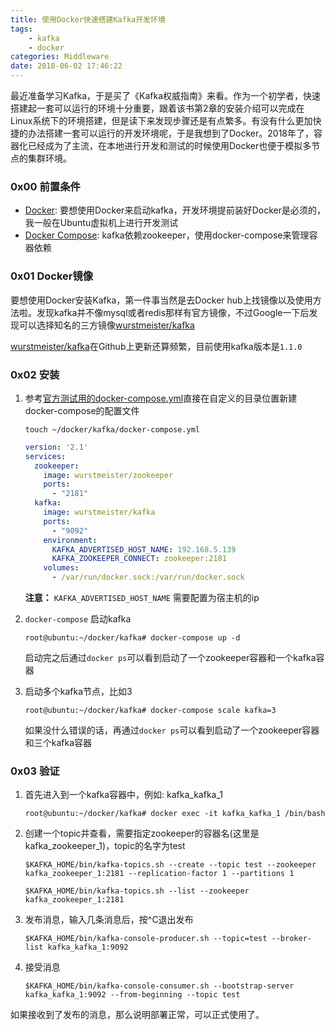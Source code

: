 ```yaml
---
title: 使用Docker快速搭建Kafka开发环境
tags: 
    - kafka
    - docker
categories: Middleware
date: 2018-06-02 17:46:22
---
```


最近准备学习Kafka，于是买了《Kafka权威指南》来看。作为一个初学者，快速搭建起一套可以运行的环境十分重要，跟着该书第2章的安装介绍可以完成在Linux系统下的环境搭建，但是读下来发现步骤还是有点繁多。有没有什么更加快捷的办法搭建一套可以运行的开发环境呢，于是我想到了Docker。2018年了，容器化已经成为了主流，在本地进行开发和测试的时候使用Docker也便于模拟多节点的集群环境。

<!-- more -->

### 0x00 前置条件

+ [Docker](https://docs.docker.com/install/linux/docker-ce/ubuntu/):  要想使用Docker来启动kafka，开发环境提前装好Docker是必须的，我一般在Ubuntu虚拟机上进行开发测试
+ [Docker Compose](https://docs.docker.com/compose/install/): kafka依赖zookeeper，使用docker-compose来管理容器依赖

### 0x01 Docker镜像

要想使用Docker安装Kafka，第一件事当然是去Docker hub上找镜像以及使用方法啦。发现kafka并不像mysql或者redis那样有官方镜像，不过Google一下后发现可以选择知名的三方镜像[wurstmeister/kafka](https://hub.docker.com/r/wurstmeister/kafka/)

[wurstmeister/kafka](https://github.com/wurstmeister/kafka-docker)在Github上更新还算频繁，目前使用kafka版本是`1.1.0`

### 0x02 安装

1. 参考[官方测试用的docker-compose.yml](https://github.com/wurstmeister/kafka-docker/blob/master/test/docker-compose.yml)直接在自定义的目录位置新建docker-compose的配置文件

    `touch ~/docker/kafka/docker-compose.yml`

    ```yaml
    version: '2.1'
    services:
      zookeeper:
        image: wurstmeister/zookeeper
        ports:
          - "2181"
      kafka:
        image: wurstmeister/kafka
        ports:
          - "9092"
        environment:
          KAFKA_ADVERTISED_HOST_NAME: 192.168.5.139
          KAFKA_ZOOKEEPER_CONNECT: zookeeper:2181
        volumes:
          - /var/run/docker.sock:/var/run/docker.sock
    ```

    __注意：__ `KAFKA_ADVERTISED_HOST_NAME` 需要配置为宿主机的ip

2. `docker-compose` 启动kafka

    ```console
    root@ubuntu:~/docker/kafka# docker-compose up -d
    ```

    启动完之后通过`docker ps`可以看到启动了一个zookeeper容器和一个kafka容器

3. 启动多个kafka节点，比如3

    ```console
    root@ubuntu:~/docker/kafka# docker-compose scale kafka=3
    ```

    如果没什么错误的话，再通过`docker ps`可以看到启动了一个zookeeper容器和三个kafka容器

### 0x03 验证

1. 首先进入到一个kafka容器中，例如: kafka_kafka_1

    ```console
    root@ubuntu:~/docker/kafka# docker exec -it kafka_kafka_1 /bin/bash
    ```

2. 创建一个topic并查看，需要指定zookeeper的容器名(这里是kafka_zookeeper_1)，topic的名字为test

    ```console
    $KAFKA_HOME/bin/kafka-topics.sh --create --topic test --zookeeper kafka_zookeeper_1:2181 --replication-factor 1 --partitions 1

    $KAFKA_HOME/bin/kafka-topics.sh --list --zookeeper kafka_zookeeper_1:2181
    ```

3. 发布消息，输入几条消息后，按^C退出发布

    ```console
    $KAFKA_HOME/bin/kafka-console-producer.sh --topic=test --broker-list kafka_kafka_1:9092
    ```

4. 接受消息

    ```console
    $KAFKA_HOME/bin/kafka-console-consumer.sh --bootstrap-server kafka_kafka_1:9092 --from-beginning --topic test
    ```

如果接收到了发布的消息，那么说明部署正常，可以正式使用了。

